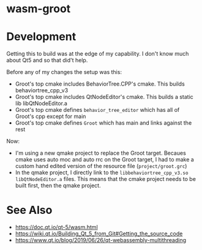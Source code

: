 # wasm-groot




# Development
Getting this to build was at the edge of my capability.  I don't know much about Qt5 and so that did't help.

Before any of my changes the setup was this:
* Groot's top cmake includes BehaviorTree.CPP's cmake.  This builds behaviortree_cpp_v3
* Groot's top cmake includes QtNodeEditor's cmake. This builds a static lib libQtNodeEditor.a
* Groot's top cmake defines `behavior_tree_editor` which has all of Groot's cpp except for main
* Groot's top cmake defines `Groot` which has main and links against the rest

Now:
* I'm using a new qmake project to replace the Groot target.
Becaues cmake uses auto moc and auto rrc on the Groot target, I had to make a custom hand edited version of the resource file (`project/groot.grc`)
* In the qmake project, I directly link to the `libbehaviortree_cpp_v3.so` `libQtNodeEditor.a` files.  This means that the cmake project needs to be built first, then the qmake project.



# See Also
* https://doc.qt.io/qt-5/wasm.html
* https://wiki.qt.io/Building_Qt_5_from_Git#Getting_the_source_code
* https://www.qt.io/blog/2019/06/26/qt-webassembly-multithreading
